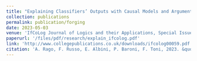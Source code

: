 ```yaml
---
title: "Explaining Classifiers’ Outputs with Causal Models and Argumentation"
collection: publications
permalink: publication/forging
date: 2023-05-03
venue: 'IfCoLog Journal of Logics and their Applications, Special Issue: Advances in Argumentgation in AI, Volume 10, Number 3: May, 2023.'
paperurl: '/files/pdf/research/explain_ifcolog.pdf'
link: 'http://www.collegepublications.co.uk/downloads/ifcolog00059.pdf'
citation: 'A. Rago, F. Russo, E. Albini, P. Baroni, F. Toni, 2023. &quot;Explaining Classifiers’ Outputs with Causal Models and Argumentation.&quot; <i>IfCoLog Journal of Logics and their Applications, Special Issue: Advances in Argumentgation in AI, Volume 10, Number 3: May, 2023.</i>'
---
```

